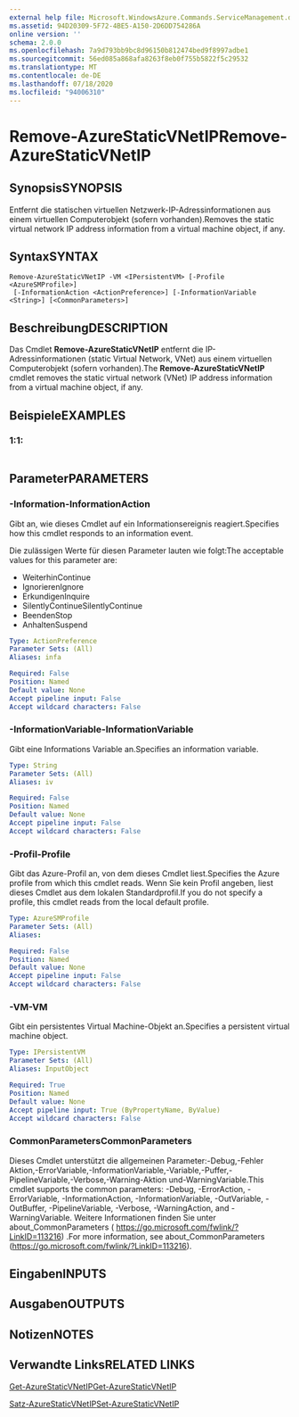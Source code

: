 ```yaml
---
external help file: Microsoft.WindowsAzure.Commands.ServiceManagement.dll-Help.xml
ms.assetid: 94D20309-5F72-4BE5-A150-2D6DD754286A
online version: ''
schema: 2.0.0
ms.openlocfilehash: 7a9d793bb9bc8d96150b812474bed9f8997adbe1
ms.sourcegitcommit: 56ed085a868afa8263f8eb0f755b5822f5c29532
ms.translationtype: MT
ms.contentlocale: de-DE
ms.lasthandoff: 07/18/2020
ms.locfileid: "94006310"
---
```

# <span data-ttu-id="15190-101">Remove-AzureStaticVNetIP</span><span class="sxs-lookup"><span data-stu-id="15190-101">Remove-AzureStaticVNetIP</span></span>

## <span data-ttu-id="15190-102">Synopsis</span><span class="sxs-lookup"><span data-stu-id="15190-102">SYNOPSIS</span></span>
<span data-ttu-id="15190-103">Entfernt die statischen virtuellen Netzwerk-IP-Adressinformationen aus einem virtuellen Computerobjekt (sofern vorhanden).</span><span class="sxs-lookup"><span data-stu-id="15190-103">Removes the static virtual network IP address information from a virtual machine object, if any.</span></span>

## <span data-ttu-id="15190-104">Syntax</span><span class="sxs-lookup"><span data-stu-id="15190-104">SYNTAX</span></span>

```
Remove-AzureStaticVNetIP -VM <IPersistentVM> [-Profile <AzureSMProfile>]
 [-InformationAction <ActionPreference>] [-InformationVariable <String>] [<CommonParameters>]
```

## <span data-ttu-id="15190-105">Beschreibung</span><span class="sxs-lookup"><span data-stu-id="15190-105">DESCRIPTION</span></span>
<span data-ttu-id="15190-106">Das Cmdlet **Remove-AzureStaticVNetIP** entfernt die IP-Adressinformationen (static Virtual Network, VNet) aus einem virtuellen Computerobjekt (sofern vorhanden).</span><span class="sxs-lookup"><span data-stu-id="15190-106">The **Remove-AzureStaticVNetIP** cmdlet removes the static virtual network (VNet) IP address information from a virtual machine object, if any.</span></span>

## <span data-ttu-id="15190-107">Beispiele</span><span class="sxs-lookup"><span data-stu-id="15190-107">EXAMPLES</span></span>

### <span data-ttu-id="15190-108">1:</span><span class="sxs-lookup"><span data-stu-id="15190-108">1:</span></span>
```

```

## <span data-ttu-id="15190-109">Parameter</span><span class="sxs-lookup"><span data-stu-id="15190-109">PARAMETERS</span></span>

### <span data-ttu-id="15190-110">-Information</span><span class="sxs-lookup"><span data-stu-id="15190-110">-InformationAction</span></span>
<span data-ttu-id="15190-111">Gibt an, wie dieses Cmdlet auf ein Informationsereignis reagiert.</span><span class="sxs-lookup"><span data-stu-id="15190-111">Specifies how this cmdlet responds to an information event.</span></span>

<span data-ttu-id="15190-112">Die zulässigen Werte für diesen Parameter lauten wie folgt:</span><span class="sxs-lookup"><span data-stu-id="15190-112">The acceptable values for this parameter are:</span></span>

- <span data-ttu-id="15190-113">Weiterhin</span><span class="sxs-lookup"><span data-stu-id="15190-113">Continue</span></span>
- <span data-ttu-id="15190-114">Ignorieren</span><span class="sxs-lookup"><span data-stu-id="15190-114">Ignore</span></span>
- <span data-ttu-id="15190-115">Erkundigen</span><span class="sxs-lookup"><span data-stu-id="15190-115">Inquire</span></span>
- <span data-ttu-id="15190-116">SilentlyContinue</span><span class="sxs-lookup"><span data-stu-id="15190-116">SilentlyContinue</span></span>
- <span data-ttu-id="15190-117">Beenden</span><span class="sxs-lookup"><span data-stu-id="15190-117">Stop</span></span>
- <span data-ttu-id="15190-118">Anhalten</span><span class="sxs-lookup"><span data-stu-id="15190-118">Suspend</span></span>

```yaml
Type: ActionPreference
Parameter Sets: (All)
Aliases: infa

Required: False
Position: Named
Default value: None
Accept pipeline input: False
Accept wildcard characters: False
```

### <span data-ttu-id="15190-119">-InformationVariable</span><span class="sxs-lookup"><span data-stu-id="15190-119">-InformationVariable</span></span>
<span data-ttu-id="15190-120">Gibt eine Informations Variable an.</span><span class="sxs-lookup"><span data-stu-id="15190-120">Specifies an information variable.</span></span>

```yaml
Type: String
Parameter Sets: (All)
Aliases: iv

Required: False
Position: Named
Default value: None
Accept pipeline input: False
Accept wildcard characters: False
```

### <span data-ttu-id="15190-121">-Profil</span><span class="sxs-lookup"><span data-stu-id="15190-121">-Profile</span></span>
<span data-ttu-id="15190-122">Gibt das Azure-Profil an, von dem dieses Cmdlet liest.</span><span class="sxs-lookup"><span data-stu-id="15190-122">Specifies the Azure profile from which this cmdlet reads.</span></span>
<span data-ttu-id="15190-123">Wenn Sie kein Profil angeben, liest dieses Cmdlet aus dem lokalen Standardprofil.</span><span class="sxs-lookup"><span data-stu-id="15190-123">If you do not specify a profile, this cmdlet reads from the local default profile.</span></span>

```yaml
Type: AzureSMProfile
Parameter Sets: (All)
Aliases: 

Required: False
Position: Named
Default value: None
Accept pipeline input: False
Accept wildcard characters: False
```

### <span data-ttu-id="15190-124">-VM</span><span class="sxs-lookup"><span data-stu-id="15190-124">-VM</span></span>
<span data-ttu-id="15190-125">Gibt ein persistentes Virtual Machine-Objekt an.</span><span class="sxs-lookup"><span data-stu-id="15190-125">Specifies a persistent virtual machine object.</span></span>

```yaml
Type: IPersistentVM
Parameter Sets: (All)
Aliases: InputObject

Required: True
Position: Named
Default value: None
Accept pipeline input: True (ByPropertyName, ByValue)
Accept wildcard characters: False
```

### <span data-ttu-id="15190-126">CommonParameters</span><span class="sxs-lookup"><span data-stu-id="15190-126">CommonParameters</span></span>
<span data-ttu-id="15190-127">Dieses Cmdlet unterstützt die allgemeinen Parameter:-Debug,-Fehler Aktion,-ErrorVariable,-InformationVariable,-Variable,-Puffer,-PipelineVariable,-Verbose,-Warning-Aktion und-WarningVariable.</span><span class="sxs-lookup"><span data-stu-id="15190-127">This cmdlet supports the common parameters: -Debug, -ErrorAction, -ErrorVariable, -InformationAction, -InformationVariable, -OutVariable, -OutBuffer, -PipelineVariable, -Verbose, -WarningAction, and -WarningVariable.</span></span> <span data-ttu-id="15190-128">Weitere Informationen finden Sie unter about_CommonParameters ( https://go.microsoft.com/fwlink/?LinkID=113216) .</span><span class="sxs-lookup"><span data-stu-id="15190-128">For more information, see about_CommonParameters (https://go.microsoft.com/fwlink/?LinkID=113216).</span></span>

## <span data-ttu-id="15190-129">Eingaben</span><span class="sxs-lookup"><span data-stu-id="15190-129">INPUTS</span></span>

## <span data-ttu-id="15190-130">Ausgaben</span><span class="sxs-lookup"><span data-stu-id="15190-130">OUTPUTS</span></span>

## <span data-ttu-id="15190-131">Notizen</span><span class="sxs-lookup"><span data-stu-id="15190-131">NOTES</span></span>

## <span data-ttu-id="15190-132">Verwandte Links</span><span class="sxs-lookup"><span data-stu-id="15190-132">RELATED LINKS</span></span>

[<span data-ttu-id="15190-133">Get-AzureStaticVNetIP</span><span class="sxs-lookup"><span data-stu-id="15190-133">Get-AzureStaticVNetIP</span></span>](./Get-AzureStaticVNetIP.md)

[<span data-ttu-id="15190-134">Satz-AzureStaticVNetIP</span><span class="sxs-lookup"><span data-stu-id="15190-134">Set-AzureStaticVNetIP</span></span>](./Set-AzureStaticVNetIP.md)


